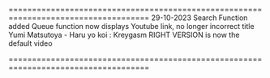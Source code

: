 

====================================================================================
29-10-2023
  Search Function added
  Queue function now displays Youtube link, no longer incorrect title
  Yumi Matsutoya - Haru yo koi : Kreygasm RIGHT VERSION is now the default video
  
====================================================================================

